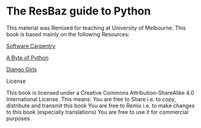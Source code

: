 # The ResBaz guide to Python

This material was Remixed for teaching at University of Melbourne. This book is based mainly on the following Resources:

[Software Carpentry](http://swcarpentry.github.io/python-novice-inflammation/)

[A Byte of Python](http://python.swaroopch.com/)

[Django Girls](http://tutorial.djangogirls.org/en/)



License

This book is licensed under a Creative Commons Attribution-ShareAlike 4.0 International License.
This means:
You are free to Share i.e. to copy, distribute and transmit this book
You are free to Remix i.e. to make changes to this book (especially translations)
You are free to use it for commercial purposes


